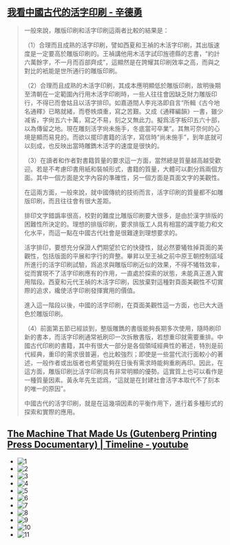 ## [我看中國古代的活字印刷 - 辛德勇](https://mp.weixin.qq.com/s/ELFOexvCrWzbEaHeCqAJ8g)

> 一般來說，雕版印刷和活字印刷這兩者比較的結果是：
> 
> （1）合理而且成熟的活字印刷，譬如西夏和王禎的木活字印刷，其出版速度是一定要高於雕版印刷的。王禎講他用木活字試印旌德縣的志書，“約計六萬餘字，不一月而百部齊成”，這顯然是在誇耀其印刷效率之高，而與之對比的衹能是世所通行的雕版印刷。
> 
> （2）合理而且成熟的木活字印刷，其成本應明顯低於雕版印刷，故明後期至清朝在一定範圍內行用木活字印刷時，一些人往往會因缺乏財力雕版印行，不得已而會姑且以活字排印。如嘉道間人李兆洛即自言“所輯《古今地名通釋》已略就緒，而卷帙煩重，寫之苦艱。又成《通釋編韻》一書，雖少减省，字尙五六十萬，寫之不易，刻之又無此力。擬爲活字板印五六十部，以為傳留之地。現在雕刻活字尙未施手，冬底當可卒業”。其無可奈何的心境是顯而易見的。而欲以擺印書籍的活字，寫信時“尚未施手”，到年底就可以刻成，也反映出當時雕鐫木活字的速度是很快的。
> 
> （3）在讀者和作者對書籍質量的要求這一方面，當然總是質量越高越受歡迎。若是不考慮印書用紙和裝幀形式，書籍的質量，大體可以劃分爲兩個方面。其中一個方面是文字內容的準確性，另一個方面是頁面文字的美觀性。
> 
> 在這兩方面，一般來說，就中國傳統的技術而言，活字印刷的質量都不如雕版印刷，而且往往會有很大差距。
> 
> 排印文字錯譌率很高，校對的難度比雕版印刷要大很多，是由於漢字排版的困難性所決定的。理想的排版印刷，要求排版工人具有相當的識字能力和文化水平，而這一點在中國古代社會是很難達到理想要求的。
> 
> 活字排印，要想充分保證人們期望於它的快捷性，就必然要犧牲掉頁面的美觀性，包括版面的平展和字行的齊整。畢昇以至王禎之前中原王朝控制區域所進行的活字印刷試驗，爲追求與雕版印刷近似的效果，不得不犧牲效率，從而實現不了活字印刷應有的作用，一直處於探索的狀態，未能真正進入實用階段。西夏和元代王禎的木活字印刷，因放棄對這種對頁面美觀性不切實際的追求，纔使活字印刷發揮實用的價值。
> 
> 進入這一階段以後，中國的活字印刷，在頁面美觀性這一方面，也已大大遜色於雕版印刷。
> 
> （4）前面第五節已經談到，整版雕鐫的書版能夠長期多次使用，隨時刷印新的書本，而活字印刷通常衹刷印一次拆散書版，若想重印就需要重排。中國古代印刷的書籍，其中有很大一部分是各個領域經典性的著述，特別是前代經典，重印的需求很普遍，也比較強烈；即使是一些當代流行面較小的著述，一般作者或出版者也希望能夠在日後有需求時能夠重刷再印。因此，在這方面，雕版印刷比活字印刷具有非常明顯的優勢。這實質上也可以看作是一種質量因素。黃永年先生認爲，“這就是在封建社會活字本取代不了刻本的唯一的原因”。
> 
> 中國古代的活字印刷，就是在這幾項因素的平衡作用下，進行着多種形式的探索和實際的應用。

## [The Machine That Made Us (Gutenberg Printing Press Documentary) | Timeline - youtube](https://www.youtube.com/watch?v=uQ88yC35NjI)

- ![1](img/1.png)
- ![2](img/2.png)
- ![3](img/3.png)
- ![4](img/4.png)
- ![5](img/5.png)
- ![6](img/6.png)
- ![7](img/7.png)
- ![8](img/8.png)
- ![9](img/9.png)
- ![10](img/10.png)
- ![11](img/11.png)